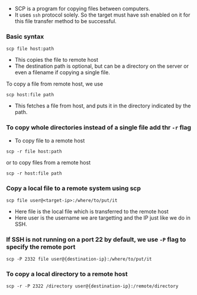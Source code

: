 - SCP is a program for copying files between computers.
- It uses `ssh` protocol solely. So the target must have ssh enabled on it for this file transfer method to be successful.


### Basic syntax
```shell
scp file host:path
```
- This copies the file to remote host 
- The destination path is optional, but can be a directory on the server or even a filename if copying a single file.


To copy  a file from remote host, we use
```shell
scp host:file path
```
- This fetches a file from host, and puts it in the directory indicated by the path.



### To copy whole directories instead of a single file add thr `-r` flag
- To copy file to a remote host
```shell
scp -r file host:path
```

or to copy files from a remote host 
```shell
scp -r host:file path
```


### Copy a local file to a remote system using scp
```shell
scp file user@<target-ip>:/where/to/put/it
```
- Here file is the local file which is transferred to the remote host
- Here user is the username we are targetting and the IP just like we do in SSH.

### If SSH is not running on a port 22 by default, we use `-P` flag to specify the remote port
```shell
scp -P 2332 file user@{destination-ip}:/where/to/put/it
```

### To copy  a local directory to a  remote host
```shell
scp -r -P 2322 /directory user@{destination-ip}:/remote/directory
```

